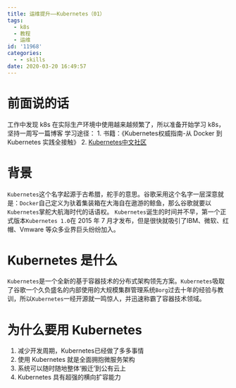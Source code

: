 ```yaml
---
title: 运维提升——Kubernetes（01）
tags:
  - k8s
  - 教程
  - 运维
id: '11968'
categories:
  - - skills
date: 2020-03-20 16:49:57
---
```


# 前面说的话

工作中发现 k8s 在实际生产环境中使用越来越频繁了，所以准备开始学习 k8s，坚持一周写一篇博客 学习途径： 1. 书籍：《Kubernetes权威指南-从 Docker 到 Kubernetes 实践全接触》 2. [Kubernetes中文社区](https://www.kubernetes.org.cn/k8s "Kubernetes中文社区")

# 背景

`Kubernetes`这个名字起源于古希腊，舵手的意思。谷歌采用这个名字一层深意就是：`Docker`自己定义为驮着集装箱在大海自在遨游的鲸鱼，那么谷歌就要以`Kubernetes`掌舵大航海时代的话语权。 `Kubernetes`诞生的时间并不早，第一个正式版本`Kubernetes 1.0`在 2015 年 7 月才发布，但是很快就吸引了IBM、微软、红帽、Vmware 等众多业界巨头纷纷加入。

# Kubernetes 是什么

`Kubernetes`是一个全新的基于容器技术的分布式架构领先方案。`Kubernetes`吸取了谷歌一个久负盛名的内部使用的大规模集群管理系统`Borg`过去十年的经验与教训，所以`Kubernetes`一经开源就一鸣惊人，并迅速称霸了容器技术领域。

# 为什么要用 Kubernetes

1.  减少开发周期，Kubernetes已经做了多多事情
2.  使用 Kubernetes 就是全面拥抱微服务架构
3.  系统可以随时随地整体‘搬迁’到公有云上
4.  Kubernetes 具有超强的横向扩容能力